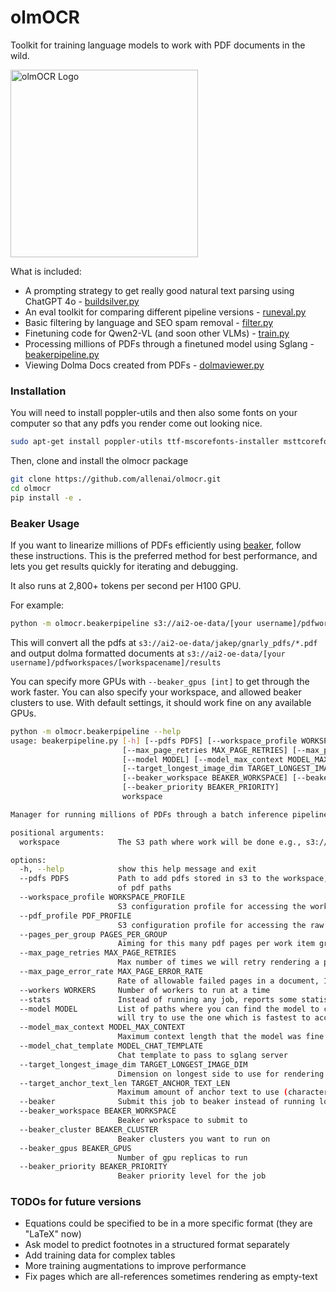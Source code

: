# olmOCR

Toolkit for training language models to work with PDF documents in the wild.


<img src="https://github.com/user-attachments/assets/d70c8644-3e64-4230-98c3-c52fddaeccb6" alt="olmOCR Logo" width="300"/>


What is included:
 - A prompting strategy to get really good natural text parsing using ChatGPT 4o - [buildsilver.py](https://github.com/allenai/olmocr/blob/main/olmocr/data/buildsilver.py)
 - An eval toolkit for comparing different pipeline versions - [runeval.py](https://github.com/allenai/olmocr/blob/main/olmocr/eval/runeval.py)
 - Basic filtering by language and SEO spam removal - [filter.py](https://github.com/allenai/olmocr/blob/main/olmocr/filter/filter.py)
 - Finetuning code for Qwen2-VL (and soon other VLMs) - [train.py](https://github.com/allenai/olmocr/blob/main/olmocr/train/train.py)
 - Processing millions of PDFs through a finetuned model using Sglang - [beakerpipeline.py](https://github.com/allenai/olmocr/blob/main/olmocr/beakerpipeline.py)
 - Viewing Dolma Docs created from PDFs - [dolmaviewer.py](https://github.com/allenai/olmocr/blob/main/olmocr/viewer/dolmaviewer.py)

### Installation

You will need to install poppler-utils and then also some fonts on your computer so that any pdfs you render come out looking nice.

```bash
sudo apt-get install poppler-utils ttf-mscorefonts-installer msttcorefonts fonts-crosextra-caladea fonts-crosextra-carlito gsfonts lcdf-typetools
```

Then, clone and install the olmocr package
```bash
git clone https://github.com/allenai/olmocr.git
cd olmocr
pip install -e .
```


### Beaker Usage

If you want to linearize millions of PDFs efficiently using [beaker](https://www.beaker.org), follow these instructions.
This is the preferred method for best performance, and lets you get results quickly for iterating and debugging.

It also runs at 2,800+ tokens per second per H100 GPU.

For example:
```bash
python -m olmocr.beakerpipeline s3://ai2-oe-data/[your username]/pdfworkspaces/[workspacename] --pdfs s3://ai2-oe-data/jakep/gnarly_pdfs/*.pdf --beaker
```

This will convert all the pdfs at `s3://ai2-oe-data/jakep/gnarly_pdfs/*.pdf` and output dolma formatted documents at `s3://ai2-oe-data/[your username]/pdfworkspaces/[workspacename]/results`

You can specify more GPUs with `--beaker_gpus [int]` to get through the work faster. You can also specify your workspace, and allowed beaker clusters to use.
With default settings, it should work fine on any available GPUs.


```bash
python -m olmocr.beakerpipeline --help
usage: beakerpipeline.py [-h] [--pdfs PDFS] [--workspace_profile WORKSPACE_PROFILE] [--pdf_profile PDF_PROFILE] [--pages_per_group PAGES_PER_GROUP]
                         [--max_page_retries MAX_PAGE_RETRIES] [--max_page_error_rate MAX_PAGE_ERROR_RATE] [--workers WORKERS] [--stats]
                         [--model MODEL] [--model_max_context MODEL_MAX_CONTEXT] [--model_chat_template MODEL_CHAT_TEMPLATE]
                         [--target_longest_image_dim TARGET_LONGEST_IMAGE_DIM] [--target_anchor_text_len TARGET_ANCHOR_TEXT_LEN] [--beaker]
                         [--beaker_workspace BEAKER_WORKSPACE] [--beaker_cluster BEAKER_CLUSTER] [--beaker_gpus BEAKER_GPUS]
                         [--beaker_priority BEAKER_PRIORITY]
                         workspace

Manager for running millions of PDFs through a batch inference pipeline

positional arguments:
  workspace             The S3 path where work will be done e.g., s3://bucket/prefix/

options:
  -h, --help            show this help message and exit
  --pdfs PDFS           Path to add pdfs stored in s3 to the workspace, can be a glob path s3://bucket/prefix/*.pdf or path to file containing list
                        of pdf paths
  --workspace_profile WORKSPACE_PROFILE
                        S3 configuration profile for accessing the workspace
  --pdf_profile PDF_PROFILE
                        S3 configuration profile for accessing the raw pdf documents
  --pages_per_group PAGES_PER_GROUP
                        Aiming for this many pdf pages per work item group
  --max_page_retries MAX_PAGE_RETRIES
                        Max number of times we will retry rendering a page
  --max_page_error_rate MAX_PAGE_ERROR_RATE
                        Rate of allowable failed pages in a document, 1/250 by default
  --workers WORKERS     Number of workers to run at a time
  --stats               Instead of running any job, reports some statistics about the current workspace
  --model MODEL         List of paths where you can find the model to convert this pdf. You can specify several different paths here, and the script
                        will try to use the one which is fastest to access
  --model_max_context MODEL_MAX_CONTEXT
                        Maximum context length that the model was fine tuned under
  --model_chat_template MODEL_CHAT_TEMPLATE
                        Chat template to pass to sglang server
  --target_longest_image_dim TARGET_LONGEST_IMAGE_DIM
                        Dimension on longest side to use for rendering the pdf pages
  --target_anchor_text_len TARGET_ANCHOR_TEXT_LEN
                        Maximum amount of anchor text to use (characters)
  --beaker              Submit this job to beaker instead of running locally
  --beaker_workspace BEAKER_WORKSPACE
                        Beaker workspace to submit to
  --beaker_cluster BEAKER_CLUSTER
                        Beaker clusters you want to run on
  --beaker_gpus BEAKER_GPUS
                        Number of gpu replicas to run
  --beaker_priority BEAKER_PRIORITY
                        Beaker priority level for the job
```


### TODOs for future versions
 - Equations could be specified to be in a more specific format (they are "LaTeX" now)
 - Ask model to predict footnotes in a structured format separately
 - Add training data for complex tables
 - More training augmentations to improve performance
 - Fix pages which are all-references sometimes rendering as empty-text
 

